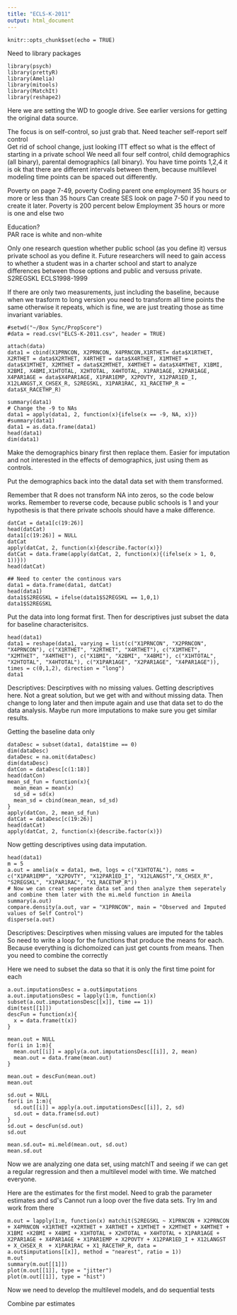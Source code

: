 ```yaml
---
title: "ECLS-K-2011"
output: html_document
---
```


```{r setup, include=FALSE}
knitr::opts_chunk$set(echo = TRUE)
```
Need to library packages
```{r}
library(psych)
library(prettyR)
library(Amelia)
library(mitools)
library(MatchIt)
library(reshape2)
```
Here we are setting the WD to google drive.  See earlier versions for getting the original data source.

The focus is on self-control, so just grab that.  Need teacher self-report self control  
Get rid of school change, just looking ITT effect so what is the effect of starting in a private school
We need all four self control, child demographics (all binary), parental demographics (all binary).
You have time points 1,2,4 it is ok that there are different intervals between them, because multilevel modeling time points can be spaced out differently.  

Poverty on page 7-49, poverty
Coding parent one employment 35 hours or more or less than 35 hours
Can create SES look on page 7-50 if you need to create it later.
Poverty is 200 percent below
Employment 35 hours or more is one and else two

Education?  
PAR race is white and non-white

Only one research question whether public school (as you define it) versus private school as you define it.  Future researchers will need to gain access to whether a student was in a charter school and start to analyze differences between those options and public and versuss private.
S2REGSKL ECLS1998-1999

If there are only two measurements, just including the baseline, because when we trasform to long version you need to transform all time points the same otherwise it repeats, which is fine, we are just treating those as time invariant variables.


```{r}
#setwd("~/Box Sync/PropScore")
#data = read.csv("ELCS-K-2011.csv", header = TRUE)

attach(data)
data1 = cbind(X1PRNCON, X2PRNCON, X4PRNCON,X1RTHET= data$X1RTHET, X2RTHET = data$X2RTHET, X4RTHET = data$X4RTHET, X1MTHET = data$X1MTHET, X2MTHET = data$X2MTHET, X4MTHET = data$X4MTHET, X1BMI, X2BMI, X4BMI,X1HTOTAL, X2HTOTAL, X4HTOTAL, X1PAR1AGE, X2PAR1AGE, X4PAR1AGE = data$X4PAR1AGE, X1PAR1EMP, X2POVTY, X12PAR1ED_I, X12LANGST,X_CHSEX_R, S2REGSKL, X1PAR1RAC, X1_RACETHP_R = data$X_RACETHP_R)

summary(data1)
# Change the -9 to NAs
data1 = apply(data1, 2, function(x){ifelse(x == -9, NA, x)})
#summary(data1)
data1 = as.data.frame(data1)
head(data1)
dim(data1)
```
Make the demographics binary first then replace them.  Easier for imputation and not interested in the effects of demographics, just using them as controls.  

Put the demographics back into the data1 data set with them transformed.

Remember that R does not transform NA into zeros, so the code below works.
Remember to reverse code, because public schools is 1 and your hypothesis is that there private schools should have a make difference.
```{r}
datCat = data1[c(19:26)]
head(datCat)
data1[c(19:26)] = NULL
datCat
apply(datCat, 2, function(x){describe.factor(x)})
datCat = data.frame(apply(datCat, 2, function(x){(ifelse(x > 1, 0, 1))}))
head(datCat)

## Need to center the continous vars
data1 = data.frame(data1, datCat)
head(data1)
data1$S2REGSKL = ifelse(data1$S2REGSKL == 1,0,1) 
data1$S2REGSKL
```
Put the data into long format first.  Then for descriptives just subset the data for baseline characterisitcs.
```{r}
head(data1)
data1 = reshape(data1, varying = list(c("X1PRNCON", "X2PRNCON", "X4PRNCON"), c("X1RTHET", "X2RTHET", "X4RTHET"), c("X1MTHET", "X2MTHET", "X4MTHET"), c("X1BMI", "X2BMI", "X4BMI"), c("X1HTOTAL", "X2HTOTAL", "X4HTOTAL"), c("X1PAR1AGE", "X2PAR1AGE", "X4PAR1AGE")), times = c(0,1,2), direction = "long")
data1
```


Descriptives:
Descirptives with no missing values.
Getting descriptives here.  Not a great solution, but we get with and without missing data.  Then change to long later and then impute again and use that data set to do the data analysis. Maybe run more imputations to make sure you get similar results.    

Getting the baseline data only 
```{r}
dataDesc = subset(data1, data1$time == 0)
dim(dataDesc)
dataDesc = na.omit(dataDesc)
dim(dataDesc)
datCon = dataDesc[c(1:18)]
head(datCon)
mean_sd_fun = function(x){
  mean_mean = mean(x)
  sd_sd = sd(x)
  mean_sd = cbind(mean_mean, sd_sd)
}
apply(datCon, 2, mean_sd_fun)
datCat = dataDesc[c(19:26)]
head(datCat)
apply(datCat, 2, function(x){describe.factor(x)})
```
Now getting descriptives using data imputation.  

```{r}
head(data1)
m = 5
a.out = amelia(x = data1, m=m, logs = c("X1HTOTAL"), noms = c("X1PAR1EMP", "X2POVTY", "X12PAR1ED_I", "X12LANGST","X_CHSEX_R", "S2REGSKL", "X1PAR1RAC", "X1_RACETHP_R"))
# Now we can creat seperate data set and then analyze them seperately and combine them later with the mi.meld function in Ameila
summary(a.out)
compare.density(a.out, var = "X1PRNCON", main = "Observed and Imputed values of Self Control")
disperse(a.out)
```
Descriptives:
Descirptives when missing values are imputed for the tables
So need to write a loop for the functions that produce the means for each.  Because everything is dichomoized can just get counts from means.
Then you need to combine the correctly 

Here we need to subset the data so that it is only the first time point for each
```{r}
a.out.imputationsDesc = a.out$imputations
a.out.imputationsDesc = lapply(1:m, function(x) subset(a.out.imputationsDesc[[x]], time == 1))
dim(test[[1]])
descFun = function(x){
  x = data.frame(t(x))
}

mean.out = NULL
for(i in 1:m){
  mean.out[[i]] = apply(a.out.imputationsDesc[[i]], 2, mean)
  mean.out = data.frame(mean.out)
}

mean.out = descFun(mean.out)
mean.out

sd.out = NULL
for(i in 1:m){
  sd.out[[i]] = apply(a.out.imputationsDesc[[i]], 2, sd)
  sd.out = data.frame(sd.out)
}
sd.out = descFun(sd.out)
sd.out

mean.sd.out= mi.meld(mean.out, sd.out)
mean.sd.out
```
Now we are analyzing one data set, using matchIT and seeing if we can get a regular regression and then a multilevel model with time.  We matched everyone.

Here are the estimates for the first model.  Need to grab the parameter estimates and sd's 
Cannot run a loop over the five data sets.  Try lm and work from there
```{r}
m.out = lapply(1:m, function(x) matchit(S2REGSKL ~ X1PRNCON + X2PRNCON + X4PRNCON +X1RTHET +X2RTHET + X4RTHET + X1MTHET + X2MTHET + X4MTHET + X1BMI +X2BMI + X4BMI + X1HTOTAL + X2HTOTAL + X4HTOTAL + X1PAR1AGE + X2PAR1AGE + X4PAR1AGE + X1PAR1EMP + X2POVTY + X12PAR1ED_I + X12LANGST + X_CHSEX_R  + X1PAR1RAC + X1_RACETHP_R, data = a.out$imputations[[x]], method = "nearest", ratio = 1))
m.out
summary(m.out[[1]])
plot(m.out[[1]], type = "jitter")
plot(m.out[[1]], type = "hist")

```
Now we need to develop the multilevel models, and do sequential tests

Combine par estimates



